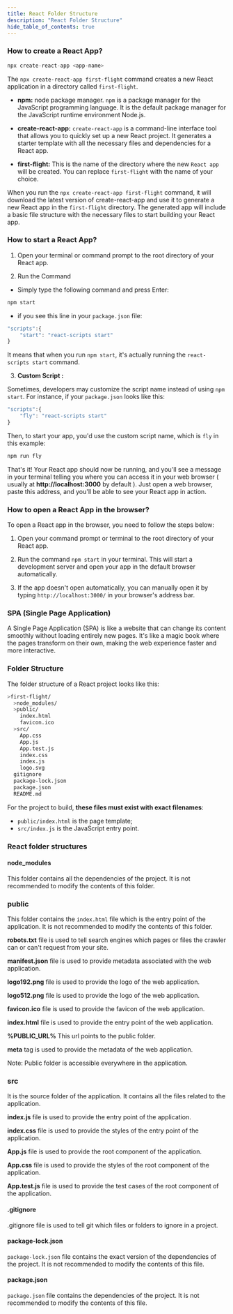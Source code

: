 ```yaml
---
title: React Folder Structure
description: "React Folder Structure"
hide_table_of_contents: true
---
```


### How to create a React App?

```js
npx create-react-app <app-name>
```

The `npx create-react-app first-flight` command creates a new React application in a directory called `first-flight`.

* **npm:** node package manager. `npm` is a package manager for the JavaScript programming language. It is the default package manager for the JavaScript runtime environment Node.js.

* **create-react-app:** `create-react-app` is a command-line interface tool that allows you to quickly set up a new React project. It generates a starter template with all the necessary files and dependencies for a React app.

* **first-flight:** This is the name of the directory where the new `React app` will be created. You can replace `first-flight` with the name of your choice.

When you run the `npx create-react-app first-flight` command, it will download the latest version of create-react-app and use it to generate a new React app in the `first-flight` directory. The generated app will include a basic file structure with the necessary files to start building your React app.


### How to start a React App?

1. Open your terminal or command prompt to the root directory of your React app.

2.  Run the Command
 
 * Simply type the following command and press Enter:

```js
npm start
```

* if you see this line in your `package.json` file:

```js
"scripts":{
    "start": "react-scripts start"
}
```

It means that when you run `npm start`, it's actually running the `react-scripts start` command.

3. **Custom Script :**

Sometimes, developers may customize the script name instead of using `npm start`. For instance, if your `package.json` looks like this:

```js
"scripts":{
    "fly": "react-scripts start"
}
```

Then, to start your app, you'd use the custom script name, which is `fly` in this example:

```js
npm run fly
```

That's it! Your React app should now be running, and you'll see a message in your terminal telling you where you can access it in your web browser ( usually at **http://localhost:3000** by default ). Just open a web browser, paste this address, and you'll be able to see your React app in action.

### How to open a React App in the browser?

To open a React app in the browser, you need to follow the steps below:

1. Open your command prompt or terminal to the root directory of your React app.

2. Run the command `npm start` in your terminal. This will start a development server and open your app in the default browser automatically.

3. If the app doesn't open automatically, you can manually open it by typing `http://localhost:3000/` in your browser's address bar.

### SPA (Single Page Application)

A Single Page Application (SPA) is like a website that can change its content smoothly without loading entirely new pages. It's like a magic book where the pages transform on their own, making the web experience faster and more interactive.

### Folder Structure

The folder structure of a React project looks like this:

```bash
>first-flight/
  >node_modules/
  >public/
    index.html
    favicon.ico
  >src/
    App.css
    App.js
    App.test.js
    index.css
    index.js
    logo.svg
  gitignore
  package-lock.json  
  package.json
  README.md
```

For the project to build, **these files must exist with exact filenames**:

* `public/index.html` is the page template;
* `src/index.js` is the JavaScript entry point.


### React folder structures

#### node_modules

This folder contains all the dependencies of the project. It is not recommended to modify the contents of this folder.

### public

This folder contains the `index.html` file which is the entry point of the application. It is not recommended to modify the contents of this folder.

**robots.txt** file is used to tell search engines which pages or files the crawler can or can't request from your site.

**manifest.json** file is used to provide metadata associated with the web application.

**logo192.png** file is used to provide the logo of the web application.

**logo512.png** file is used to provide the logo of the web application.

**favicon.ico** file is used to provide the favicon of the web application.

**index.html** file is used to provide the entry point of the web application.

**%PUBLIC_URL%** This url points to the public folder.

**meta** tag is used to provide the metadata of the web application.

Note: Public folder is accessible everywhere in the application.

### src

It is the source folder of the application. It contains all the files related to the application.

**index.js** file is used to provide the entry point of the application.

**index.css** file is used to provide the styles of the entry point of the application.

**App.js** file is used to provide the root component of the application.

**App.css** file is used to provide the styles of the root component of the application.

**App.test.js** file is used to provide the test cases of the root component of the application.

#### .gitignore

.gitignore file is used to tell git which files or folders to ignore in a project.

#### package-lock.json

`package-lock.json` file contains the exact version of the dependencies of the project. It is not recommended to modify the contents of this file.

#### package.json

`package.json` file contains the dependencies of the project. It is not recommended to modify the contents of this file.
